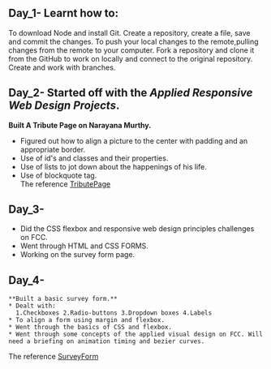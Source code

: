 ## Day_1- Learnt how to:
 To download Node and install Git.
 Create a repository, create a file, save and commit the changes. 
 To push your local changes to the remote,pulling changes from the remote to your computer.
 Fork a repository and clone it from the GitHub to work on locally and connect to the original repository.
 Create and work with branches.


## Day_2- Started off with the *Applied Responsive Web Design Projects*.
  **Built A Tribute Page on Narayana Murthy.**
   * Figured out how to align a picture to the center with padding and an appropriate border.
   * Use of id's and classes and their properties.
   * Use of lists to jot down about the happenings of his life.
   * Use of blockquote tag.  
   The reference [TributePage](https://codepen.io/nyha_15/pen/ZyzVGX)
 
 
 ## Day_3- 
  * Did the CSS flexbox and responsive web design principles challenges on FCC.
  * Went through HTML and CSS FORMS.
  *  Working on the survey form page.


## Day_4- 
    **Built a basic survey form.**
    * Dealt with:
      1.Checkboxes 2.Radio-buttons 3.Dropdown boxes 4.Labels
    * To align a form using margin and flexbox.
    * Went through the basics of CSS and flexbox.
    * Went through some concepts of the applied visual design on FCC. Will need a briefing on animation timing and bezier curves.
   The reference [SurveyForm](https://codepen.io/nyha_15/pen/YQPVJG)
